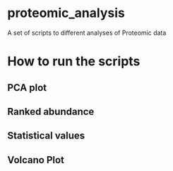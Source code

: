 # proteomic_analysis
A set of scripts to different analyses of Proteomic data

# How to run the scripts

## PCA plot

## Ranked abundance

## Statistical values

## Volcano Plot
